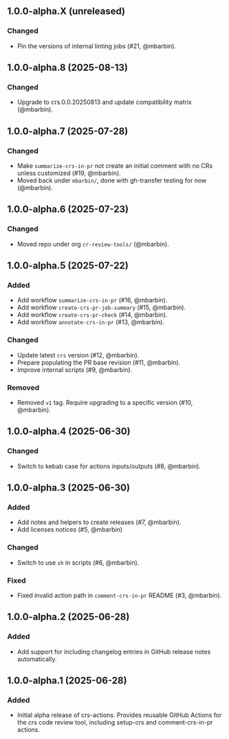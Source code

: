 ## 1.0.0-alpha.X (unreleased)

### Changed

- Pin the versions of internal linting jobs (#21, @mbarbin).

## 1.0.0-alpha.8 (2025-08-13)

### Changed

- Upgrade to crs.0.0.20250813 and update compatibility matrix (@mbarbin).

## 1.0.0-alpha.7 (2025-07-28)

### Changed

- Make `summarize-crs-in-pr` not create an initial comment with no CRs unless customized (#19, @mbarbin).
- Moved back under `mbarbin/`, done with gh-transfer testing for now (@mbarbin).

## 1.0.0-alpha.6 (2025-07-23)

### Changed

- Moved repo under org `cr-review-tools/` (@mbarbin).

## 1.0.0-alpha.5 (2025-07-22)

### Added

- Add workflow `summarize-crs-in-pr` (#16, @mbarbin).
- Add workflow `create-crs-pr-job-summary` (#15, @mbarbin).
- Add workflow `create-crs-pr-check` (#14, @mbarbin).
- Add workflow `annotate-crs-in-pr` (#13, @mbarbin).

### Changed

- Update latest `crs` version (#12, @mbarbin).
- Prepare populating the PR base revision (#11, @mbarbin).
- Improve internal scripts (#9, @mbarbin).

### Removed

- Removed `v1` tag. Require upgrading to a specific version (#10, @mbarbin).

## 1.0.0-alpha.4 (2025-06-30)

### Changed

- Switch to kebab case for actions inputs/outputs (#8, @mbarbin).

## 1.0.0-alpha.3 (2025-06-30)

### Added

- Add notes and helpers to create releases (#7, @mbarbin).
- Add licenses notices (#5, @mbarbin)

### Changed

- Switch to use `sh` in scripts (#6, @mbarbin).

### Fixed

- Fixed invalid action path in `comment-crs-in-pr` README (#3, @mbarbin).

## 1.0.0-alpha.2 (2025-06-28)

### Added

- Add support for including changelog entries in GitHub release notes automatically.

## 1.0.0-alpha.1 (2025-06-28)

### Added

- Initial alpha release of crs-actions. Provides reusable GitHub Actions for the crs code review tool, including setup-crs and comment-crs-in-pr actions.
